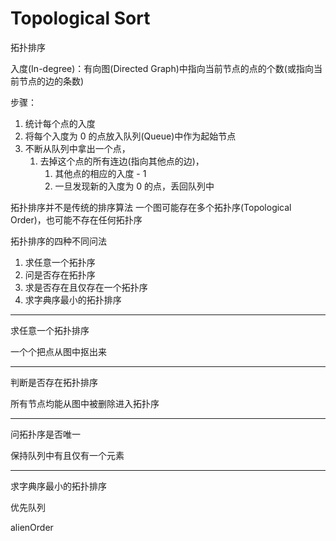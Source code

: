# Topological Sort

拓扑排序

入度(In-degree)：有向图(Directed Graph)中指向当前节点的点的个数(或指向当前节点的边的条数)

步骤：

1. 统计每个点的入度
2. 将每个入度为 0 的点放入队列(Queue)中作为起始节点
3. 不断从队列中拿出一个点，
   1. 去掉这个点的所有连边(指向其他点的边)，
      1. 其他点的相应的入度 - 1 
      2. 一旦发现新的入度为 0 的点，丢回队列中


拓扑排序并不是传统的排序算法
一个图可能存在多个拓扑序(Topological Order)，也可能不存在任何拓扑序

拓扑排序的四种不同问法

1. 求任意一个拓扑序
2. 问是否存在拓扑序
3. 求是否存在且仅存在一个拓扑序
4. 求字典序最小的拓扑排序

---

求任意一个拓扑排序

一个个把点从图中抠出来

---

判断是否存在拓扑排序

所有节点均能从图中被删除进入拓扑序

---

问拓扑序是否唯一

保持队列中有且仅有一个元素

---

求字典序最小的拓扑排序

优先队列

alienOrder